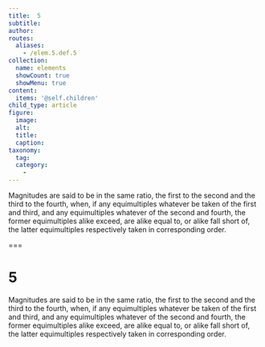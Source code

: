 ```yaml
---
title:  5
subtitle: 
author:
routes:
  aliases:
    - /elem.5.def.5
collection:
  name: elements
  showCount: true
  showMenu: true
content:
  items: '@self.children'
child_type: article
figure:
  image:
  alt:
  title:
  caption:
taxonomy:
  tag:
  category:
    - 
---
```


<p>Magnitudes are said to <hi rend="bold">be in the same ratio</hi>, the first to the second and the third to the fourth, when, if any equimultiples whatever be taken of the first and third, and any equimultiples whatever of the second and fourth, the former equimultiples alike exceed, are alike equal to, or alike fall short of, the latter equimultiples respectively taken in corresponding order.</p>

===

<h1>5</h1>
<p>Magnitudes are said to <span class="bold">be in the same ratio</span>, the first to the second and the third to the fourth, when, if any equimultiples whatever be taken of the first and third, and any equimultiples whatever of the second and fourth, the former equimultiples alike exceed, are alike equal to, or alike fall short of, the latter equimultiples respectively taken in corresponding order.</p>
